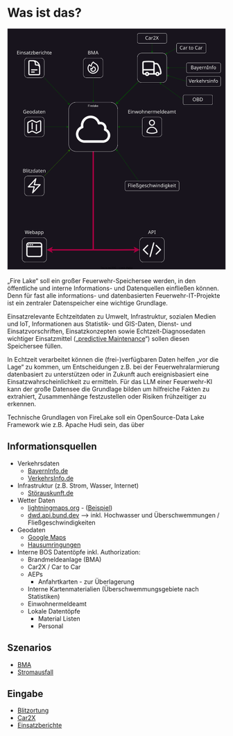 # Was ist das?
![Grafik](images/Firelake.svg)

„Fire Lake“ soll ein großer Feuerwehr-Speichersee werden, in den öffentliche und interne Informations- und Datenquellen einfließen können. Denn für fast alle informations- und datenbasierten Feuerwehr-IT-Projekte ist ein zentraler Datenspeicher eine wichtige Grundlage. 

Einsatzrelevante Echtzeitdaten zu Umwelt, Infrastruktur, sozialen Medien und IoT, Informationen aus Statistik- und GIS-Daten, Dienst- und Einsatzvorschriften, Einsatzkonzepten sowie Echtzeit-Diagnosedaten wichtiger Einsatzmittel („[predictive Maintenance](https://github.com/FeuerwehrHackathon2024/PredictiveMaintenance)“) sollen diesen Speichersee füllen.

In Echtzeit verarbeitet können die (frei-)verfügbaren Daten helfen „vor die Lage“ zu kommen, um Entscheidungen z.B. bei der Feuerwehralarmierung datenbasiert zu unterstützen oder in Zukunft auch ereignisbasiert eine Einsatzwahrscheinlichkeit zu ermitteln. Für das LLM einer Feuerwehr-KI kann der große Datensee die Grundlage bilden um hilfreiche Fakten zu extrahiert, Zusammenhänge festzustellen oder Risiken frühzeitiger zu erkennen.

Technische Grundlagen von FireLake soll ein OpenSource-Data Lake Framework wie z.B. Apache Hudi sein, das über 

## Informationsquellen
- Verkehrsdaten
    - [BayernInfo.de](https://bayernInfo.de/)
    - [VerkehrsInfo.de](https://verkehrsinfo.de/)
- Infrastruktur (z.B. Strom, Wasser, Internet)
    - [Störauskunft.de](https://störauskunft.de/)
- Wetter Daten
    - [lightningmaps.org](https://www.lightningmaps.org/) - ([Beispiel](https://www.lightningmaps.org/blitzortung/europe/index.php?bo_page=archive&bo_show=maps&bo_map=de2&lang=de&bo_year=2023&bo_month=08&bo_day=24&bo_hour_from=0&bo_hour_range=24&bo_animation=1#bo_arch_strikes_maps_form))
    - [dwd.api.bund.dev](dwd.api.bund.dev) --> inkl. Hochwasser und Überschwemmungen / Fließgeschwindigkeiten
- Geodaten
    - [Google Maps](https://www.google.com/maps/)
    - [Hausumringungen](https://geodaten.bayern.de/opengeodata/OpenDataDetail.html?pn=hausumringe)
- Interne BOS Datentöpfe inkl. Authorization:
    - Brandmeldeanlage (BMA)
    - Car2X / Car to Car 
    - AEPs
        - Anfahrtkarten - zur Überlagerung
    - Interne Kartenmaterialien (Überschwemmungsgebiete nach Statistiken)
    - Einwohnermeldeamt
    - Lokale Datentöpfe
        - Material Listen
        - Personal

## Szenarios
- [BMA](Szenario-BMA.md)   
- [Stromausfall](Szenario-Stromausfall.md)

## Eingabe
- [Blitzortung](input_Blitzortung.md)
- [Car2X](input_car2x.md)
- [Einsatzberichte](input_einsatzberichte.md)
